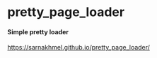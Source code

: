 # pretty_page_loader


#### Simple pretty loader ###

https://sarnakhmel.github.io/pretty_page_loader/
